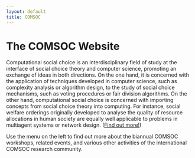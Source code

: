 ```yaml
---
layout: default
title: COMSOC
---
```


# The COMSOC Website

Computational social choice is an interdisciplinary field of study 
at the interface of social choice theory and computer science,
promoting an exchange of ideas in both directions. On the one hand, it is
concerned with the application of techniques developed in computer science,
such as complexity analysis or algorithm design, to the study of social choice
mechanisms, such as voting procedures or fair division algorithms. On the
other hand, computational social choice is concerned with importing concepts
from social choice theory into computing. For instance, social welfare
orderings originally developed to analyse the quality of resource allocations
in human society are equally well applicable to problems in multiagent systems
or network design.
([Find out more!](what-is-comsoc.html))

Use the menu on the left to find out more about the biannual COMSOC workshops, related events, and various other activities of the international COMSOC research community.

